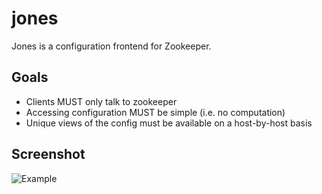 jones
=====

Jones is a configuration frontend for Zookeeper.

Goals
-----

   * Clients MUST only talk to zookeeper
   * Accessing configuration MUST be simple (i.e. no computation)
   * Unique views of the config must be available on a host-by-host basis

Screenshot
----------
![Example](https://disqus.github.com/jones/docs/img/testservice.png)